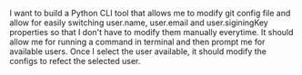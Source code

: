 I want to build a Python CLI tool that allows me to modify git config file and allow for easily switching user.name, user.email and user.siginingKey properties so that I don't have to modify them manually everytime. It should allow me for running a command in terminal and then prompt me for available users. Once I select the user available, it should modify the configs to refect the selected user.
